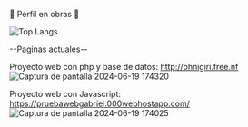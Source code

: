 🚧 Perfil en obras 🚧

![Top Langs](https://github-readme-stats.vercel.app/api/top-langs/?username=SkynoDore&layout=compact)

--Paginas actuales--

Proyecto web con php y base de datos: 
http://ohnigiri.free.nf 
![Captura de pantalla 2024-06-19 174320](https://github.com/SkynoDore/SkynoDore/assets/40807192/146f4589-0b09-48f4-8374-520f7a933499)



Proyecto web con Javascript: 
https://pruebawebgabriel.000webhostapp.com/
![Captura de pantalla 2024-06-19 174025](https://github.com/SkynoDore/SkynoDore/assets/40807192/e738de2d-a34c-447f-9ef4-5d68177c3928)

